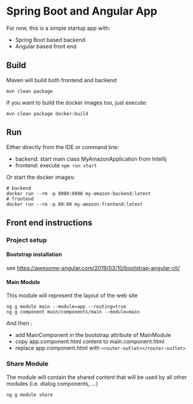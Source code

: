 # Spring Boot and Angular App

For now, this is a simple startup app with:

* Spring Boot based backend
* Angular based front end

## Build

Maven will build both frontend and backend

```
mvn clean package
```

If you want to build the docker images too, just execute:

```
mvn clean package docker:build
```

## Run

Either directly from the IDE or command line:

* backend: start main class MyAmazonApplication from Intellij
* frontend: execute `npm run start`

Or start the docker images:

```
# backend
docker run --rm -p 8080:8080 my-amazon-backend:latest
# frontend
docker run --rm -p 80:80 my-amazon-frontend:latest
```


## Front end instructions

### Project setup

#### Bootstrap installation

see https://awesome-angular.com/2019/03/10/bootstrap-angular-cli/

#### Main Module

This module will represent the layout of the web site

```
ng g module main --module=app --routing=true 
ng g component main/components/main --module=main 
```
And then :

* add MainComponent in the bootstrap attribute of MainModule 
* copy app.component.html content to main.component.html
* replace app.component.html with `<router-outlet></router-outlet>`

### Share Module

The module will contain the shared content that will be used by all other modules (i.e. dialog components, ...)

```
ng g module share
```

